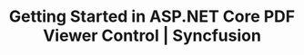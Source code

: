 ---
layout: post
title: Getting Started in ASP.NET Core PDF Viewer Control | Syncfusion
description: Learn here more about Getting Started in Syncfusion Essential ASP.NET Core PDF Viewer Control, its elements, and more
platform: aspnet-core
control: PdfViewer
documentation: ug
---